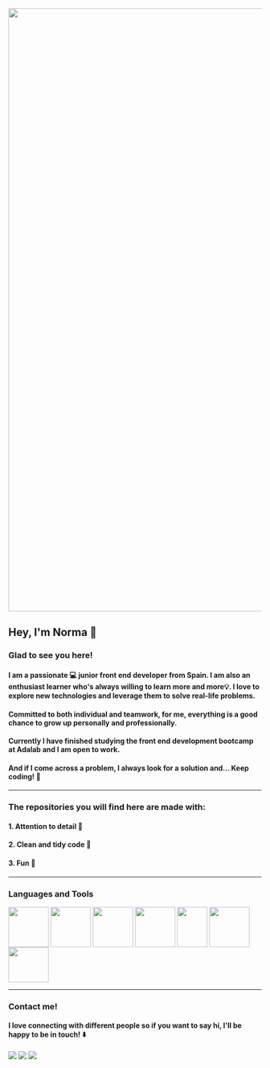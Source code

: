 


 
 

<img align="center" width="1200"  src="https://user-images.githubusercontent.com/93437541/154238557-b38af200-895b-4179-92fa-aa6b01b254aa.gif">

 


## Hey, I'm Norma 👋


### Glad to see you here!




#### I am a passionate 💻  junior front end developer from Spain. I am also an enthusiast learner who's always willing to learn more and more💡. I love to explore new technologies and leverage them to solve real-life problems. 
#### 
#### Committed to both individual and teamwork, for me, everything is a good chance to grow up personally and professionally.
#### 
#### Currently I have finished studying the front end development bootcamp at Adalab and I am open to work.
#### 
#### And if I come across a problem, I always look for a solution and… Keep coding! 🚀

---
### The repositories you will find here are made with:
#### 1. Attention to detail 🔎
#### 2. Clean and tidy code 🧹
#### 3. Fun 🎉 
 



---
### Languages and Tools


 <img align="center" width="80" height="80" src="https://i.imgur.com/cYleJs5.png">  <img align="center" width="80" height="80" src="https://i.imgur.com/ZcRp2vR.png">  <img align="center" width="80" height="80" src="https://i.imgur.com/MC0RQSX.png">       <img align="center" width="80" height="80" src="https://i.imgur.com/DUSAfBX.png">  <img align="center" width="60" height="80" src="https://i.imgur.com/j9ffw61.png">      <img align="center" width="80" height="80" src="https://i.imgur.com/mLuUUhV.png">  <img align="center" width="80" height="70" src="https://i.imgur.com/kWq3QjI.png">    



---



### Contact me!
#### 
#### I love connecting with different people so if you want to say hi, I'll be happy to be in touch!  ⬇️


 

[![](https://i.imgur.com/5Y7Ks59.png)](https://www.instagram.com/normarivas__/)  [![](https://i.imgur.com/RxMHei3.png)](https://www.linkedin.com/in/normarivas)         [![](https://i.imgur.com/C85yS6z.png)](https://twitter.com/NormaRivas_)  
 

